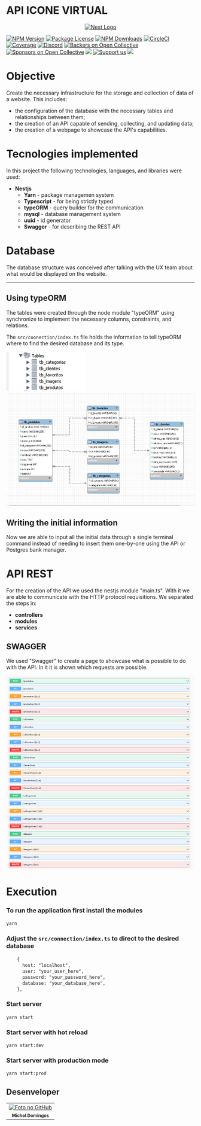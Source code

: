 # API ICONE VIRTUAL

<p align="center">
  <a href="http://nestjs.com/" target="blank"><img src="https://nestjs.com/img/logo_text.svg" width="320" alt="Nest Logo" /></a>
</p>

[circleci-image]: https://img.shields.io/circleci/build/github/nestjs/nest/master?token=abc123def456
[circleci-url]: https://circleci.com/gh/nestjs/nest

<a href="https://www.npmjs.com/~nestjscore" target="_blank"><img src="https://img.shields.io/npm/v/@nestjs/core.svg" alt="NPM Version" /></a>
<a href="https://www.npmjs.com/~nestjscore" target="_blank"><img src="https://img.shields.io/npm/l/@nestjs/core.svg" alt="Package License" /></a>
<a href="https://www.npmjs.com/~nestjscore" target="_blank"><img src="https://img.shields.io/npm/dm/@nestjs/common.svg" alt="NPM Downloads" /></a>
<a href="https://circleci.com/gh/nestjs/nest" target="_blank"><img src="https://img.shields.io/circleci/build/github/nestjs/nest/master" alt="CircleCI" /></a>
<a href="https://coveralls.io/github/nestjs/nest?branch=master" target="_blank"><img src="https://coveralls.io/repos/github/nestjs/nest/badge.svg?branch=master#9" alt="Coverage" /></a>
<a href="https://discord.gg/G7Qnnhy" target="_blank"><img src="https://img.shields.io/badge/discord-online-brightgreen.svg" alt="Discord"/></a>
<a href="https://opencollective.com/nest#backer" target="_blank"><img src="https://opencollective.com/nest/backers/badge.svg" alt="Backers on Open Collective" /></a>
<a href="https://opencollective.com/nest#sponsor" target="_blank"><img src="https://opencollective.com/nest/sponsors/badge.svg" alt="Sponsors on Open Collective" /></a>
  <a href="https://paypal.me/kamilmysliwiec" target="_blank"><img src="https://img.shields.io/badge/Donate-PayPal-ff3f59.svg"/></a>
    <a href="https://opencollective.com/nest#sponsor"  target="_blank"><img src="https://img.shields.io/badge/Support%20us-Open%20Collective-41B883.svg" alt="Support us"></a>
  <a href="https://twitter.com/nestframework" target="_blank"><img src="https://img.shields.io/twitter/follow/nestframework.svg?style=social&label=Follow"></a>
</p>
  <!--[![Backers on Open Collective](https://opencollective.com/nest/backers/badge.svg)](https://opencollective.com/nest#backer)
  [![Sponsors on Open Collective](https://opencollective.com/nest/sponsors/badge.svg)](https://opencollective.com/nest#sponsor)-->

# Objective  

Create the necessary infrastructure for the storage and collection of data of a website. This includes:  
  
- the configuration of the database with the necessary tables and relationships between them;
- the creation of an API capable of sending, collecting, and updating data;
- the creation of a webpage to showcase the API's capabilities.

# Tecnologies implemented  

In this project the following technologies, languages, and libraries were used:

- **Nestjs**
  - **Yarn** - package managemen system
  - **Typescript** - for being strictly typed 
  - **typeORM** - query builder for the communication
  - **mysql** - database management system
  - **uuid** - id generator
  - **Swagger** - for describing the REST API

# Database  

The database structure was conceived after talking with the UX team about what would be displayed on the website.

-----

## Using typeORM  

The tables were created through the node module "typeORM" using synchronize to implement the necessary columns, constraints, and relations.  
  
The `src/coonection/index.ts` file holds the information to tell typeORM where to find the desired database and its type.
  
  
![MySQL print to show created tables in the required database](/demo/DB-MySQL.png "Created tables")
![MER print to show tables in the database](/demo/MER.jpg "Created tables")  


## Writing the initial information  
  
Now we are able to input all the initial data through a single terminal command instead of needing to insert them one-by-one using the API or Postgres bank manager.  
  
  
# API REST

For the creation of the API we used the nestjs module "main.ts". With it we are able to communicate with the HTTP protocol requisitions. We separated the steps in:
- **controllers**
- **modules**
- **services**

## SWAGGER
  
We used "Swagger" to create a page to showcase what is possible to do with the API. In it it is shown which requests are possible.

![Possible requests to interact with each table](demo/swagger-requests.png?raw=true "Possible requests")

# Execution  
  
### To run the application first install the modules

```
yarn
```
  
### Adjust the `src/connection/index.ts` to direct to the desired database

```
    {
      host: "localhost",
      user: "your_user_here",
      password: "your_password_here",
      database: "your_database_here",
    },
```

### Start server
```
yarn start
```

### Start server with hot reload
```
yarn start:dev
```

### Start server with production mode
```
yarn start:prod
```  
  
## Desenveloper<br>
<table>
  <tr>
    <td align="center">
      <a href="https://github.com/micheldslive">
        <img src="https://avatars.githubusercontent.com/u/55795597?v=4" width="100" alt="Foto no GitHub"/><br>
        <sub>
          <b>Michel Domingos</b>
        </sub>
      </a>
    </td>
  </tr>
</table>

